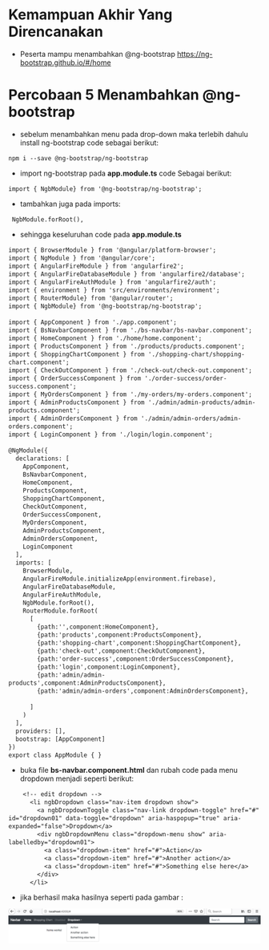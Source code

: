 # Kemampuan Akhir Yang Direncanakan

- Peserta mampu menambahkan @ng-bootstrap https://ng-bootstrap.github.io/#/home

# Percobaan 5 Menambahkan @ng-bootstrap 

- sebelum menambahkan menu pada drop-down maka terlebih dahulu install ng-bootstrap code sebagai berikut:

```
npm i --save @ng-bootstrap/ng-bootstrap

```
- import ng-bootstrap pada **app.module.ts** code Sebagai berikut:

```
import { NgbModule} from '@ng-bootstrap/ng-bootstrap';
```
- tambahkan juga pada imports:

```
 NgbModule.forRoot(),

```
- sehingga keseluruhan code pada **app.module.ts**

```
import { BrowserModule } from '@angular/platform-browser';
import { NgModule } from '@angular/core';
import { AngularFireModule } from 'angularfire2';
import { AngularFireDatabaseModule } from 'angularfire2/database';
import { AngularFireAuthModule } from 'angularfire2/auth';
import { environment } from 'src/environments/environment';
import { RouterModule} from '@angular/router';
import { NgbModule} from '@ng-bootstrap/ng-bootstrap';

import { AppComponent } from './app.component';
import { BsNavbarComponent } from './bs-navbar/bs-navbar.component';
import { HomeComponent } from './home/home.component';
import { ProductsComponent } from './products/products.component';
import { ShoppingChartComponent } from './shopping-chart/shopping-chart.component';
import { CheckOutComponent } from './check-out/check-out.component';
import { OrderSuccessComponent } from './order-success/order-success.component';
import { MyOrdersComponent } from './my-orders/my-orders.component';
import { AdminProductsComponent } from './admin/admin-products/admin-products.component';
import { AdminOrdersComponent } from './admin/admin-orders/admin-orders.component';
import { LoginComponent } from './login/login.component';

@NgModule({
  declarations: [
    AppComponent,
    BsNavbarComponent,
    HomeComponent,
    ProductsComponent,
    ShoppingChartComponent,
    CheckOutComponent,
    OrderSuccessComponent,
    MyOrdersComponent,
    AdminProductsComponent,
    AdminOrdersComponent,
    LoginComponent
  ],
  imports: [
    BrowserModule,
    AngularFireModule.initializeApp(environment.firebase),
    AngularFireDatabaseModule,
    AngularFireAuthModule,
    NgbModule.forRoot(),
    RouterModule.forRoot(
      [
        {path:'',component:HomeComponent},
        {path:'products',component:ProductsComponent},
        {path:'shopping-chart',component:ShoppingChartComponent},
        {path:'check-out',component:CheckOutComponent},
        {path:'order-success',component:OrderSuccessComponent},
        {path:'login',component:LoginComponent},
        {path:'admin/admin-products',component:AdminProductsComponent},
        {path:'admin/admin-orders',component:AdminOrdersComponent},
        
      ]
    )
  ],
  providers: [],
  bootstrap: [AppComponent]
})
export class AppModule { }

```
- buka file **bs-navbar.component.html** dan rubah code pada menu dropdown menjadi seperti berikut:

```
    <!-- edit dropdown -->
      <li ngbDropdown class="nav-item dropdown show">
        <a ngbDropdownToggle class="nav-link dropdown-toggle" href="#" id="dropdown01" data-toggle="dropdown" aria-haspopup="true" aria-expanded="false">Dropdown</a>
        <div ngbDropdownMenu class="dropdown-menu show" aria-labelledby="dropdown01">
          <a class="dropdown-item" href="#">Action</a>
          <a class="dropdown-item" href="#">Another action</a>
          <a class="dropdown-item" href="#">Something else here</a>
        </div>
      </li>

```
- jika berhasil maka hasilnya seperti pada gambar :

![](image/chapter1/img8.png)